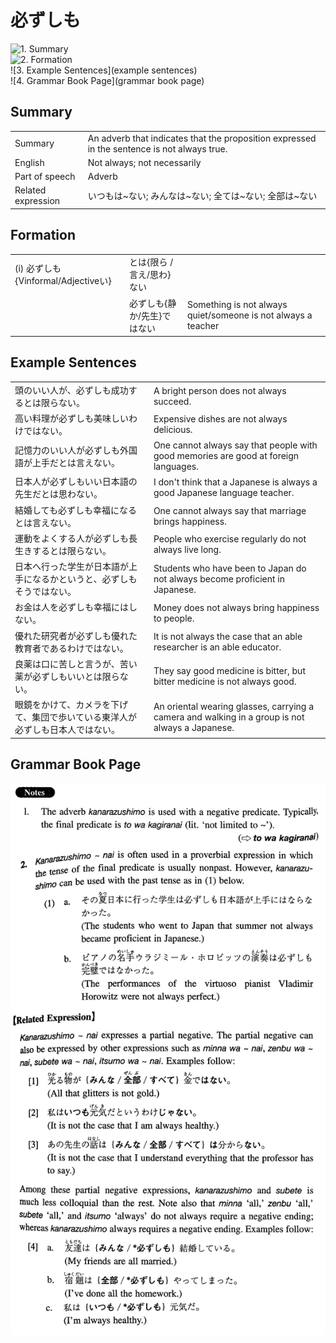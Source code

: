# 必ずしも

![1. Summary](summary)<br>
![2. Formation](formation)<br>
![3. Example Sentences](example sentences)<br>
![4. Grammar Book Page](grammar book page)<br>


## Summary

<table><tr>   <td>Summary</td>   <td>An adverb that indicates that the proposition expressed in the sentence is not always true.</td></tr><tr>   <td>English</td>   <td>Not always; not necessarily</td></tr><tr>   <td>Part of speech</td>   <td>Adverb</td></tr><tr>   <td>Related expression</td>   <td>いつもは~ない; みんなは~ない; 全ては~ない; 全部は~ない</td></tr></table>

## Formation

<table class="table"> <tbody><tr class="tr head"> <td class="td"><span class="numbers">(i)</span> <span> <span class="concept">必ずしも</span><span class="bold">{Vinformal/Adjectiveい}</span></span></td> <td class="td"><span>とは</span><span>{限ら /言え/思わ}ない</span></td> <td class="td"><span>&nbsp;</span></td> </tr> <tr class="tr"> <td class="td"><span>&nbsp;</span></td> <td class="td"><span class="concept">必ずしも</span><span>{静か/先生}ではない</span></td> <td class="td"><span>Something    is not always quiet/someone is not always a teacher</span></td> </tr> </tbody></table>

## Example Sentences

<table><tr>   <td>頭のいい人が、必ずしも成功するとは限らない。</td>   <td>A bright person does not always succeed.</td></tr><tr>   <td>高い料理が必ずしも美味しいわけではない。</td>   <td>Expensive dishes are not always delicious.</td></tr><tr>   <td>記憶力のいい人が必ずしも外国語が上手だとは言えない。</td>   <td>One cannot always say that people with good memories are good at foreign languages.</td></tr><tr>   <td>日本人が必ずしもいい日本語の先生だとは思わない。</td>   <td>I don't think that a Japanese is always a good Japanese language teacher.</td></tr><tr>   <td>結婚しても必ずしも幸福になるとは言えない。</td>   <td>One cannot always say that marriage brings happiness.</td></tr><tr>   <td>運動をよくする人が必ずしも長生きするとは限らない。</td>   <td>People who exercise regularly do not always live long.</td></tr><tr>   <td>日本へ行った学生が日本語が上手になるかというと、必ずしもそうではない。</td>   <td>Students who have been to Japan do not always become proficient in Japanese.</td></tr><tr>   <td>お金は人を必ずしも幸福にはしない。</td>   <td>Money does not always bring happiness to people.</td></tr><tr>   <td>優れた研究者が必ずしも優れた教育者であるわけではない。</td>   <td>It is not always the case that an able researcher is an able educator.</td></tr><tr>   <td>良薬は口に苦しと言うが、苦い薬が必ずしもいいとは限らない。</td>   <td>They say good medicine is bitter, but bitter medicine is not always good.</td></tr><tr>   <td>眼鏡をかけて、カメラを下げて、集団で歩いている東洋人が必ずしも日本人ではない。</td>   <td>An oriental wearing glasses, carrying a camera and walking in a group is not always a Japanese.</td></tr></table>

## Grammar Book Page

![](../img/Intermediate必ずしも.png)

